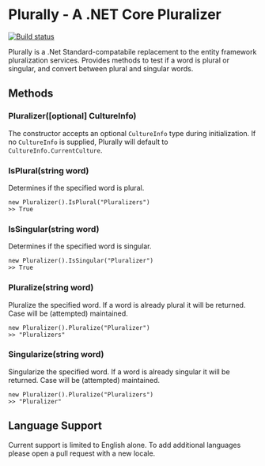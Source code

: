 # Plurally - A .NET Core Pluralizer
[![Build status](https://ci.appveyor.com/api/projects/status/j556mxsqrim1fxd9?svg=true)](https://ci.appveyor.com/project/BenMagyar/plurally)

Plurally is a .Net Standard-compatabile replacement to the entity
framework pluralization services. Provides methods to test if
a word is plural or singular, and convert between plural and
singular words.

## Methods

### Pluralizer([optional] CultureInfo)
The constructor accepts an optional `CultureInfo` type during initialization. If
no `CultureInfo` is supplied, Plurally will default to `CultureInfo.CurrentCulture`.

### IsPlural(string word)
Determines if the specified word is plural.
```
new Pluralizer().IsPlural("Pluralizers")
>> True
```

### IsSingular(string word)
Determines if the specified word is singular.
```
new Pluralizer().IsSingular("Pluralizer")
>> True
```

### Pluralize(string word)
Pluralize the specified word. If a word is already plural it will be returned.
Case will be (attempted) maintained.
```
new Pluralizer().Pluralize("Pluralizer")
>> "Pluralizers"
```

### Singularize(string word)
Singularize the specified word. If a word is already singular it will be returned.
Case will be (attempted) maintained.
```
new Pluralizer().Pluralize("Pluralizers")
>> "Pluralizer"
```

## Language Support

Current support is limited to English alone. To add additional languages please
open a pull request with a new locale.

